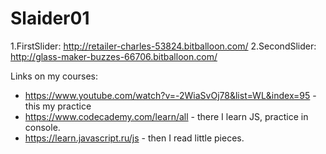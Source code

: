 # Slaider01

1.FirstSlider: http://retailer-charles-53824.bitballoon.com/
2.SecondSlider: http://glass-maker-buzzes-66706.bitballoon.com/

Links on my courses:
- https://www.youtube.com/watch?v=-2WiaSvOj78&list=WL&index=95 - this my practice
- https://www.codecademy.com/learn/all - there I learn JS, practice in console.
- https://learn.javascript.ru/js - then I read little pieces.


